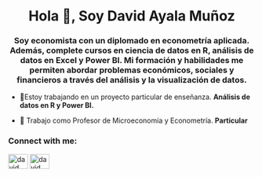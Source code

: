 <h1 align="center">Hola 👋, Soy David Ayala Muñoz</h1>
<h3 align="center">Soy economista con un diplomado en econometría aplicada. Además, complete cursos en ciencia de datos en R, análisis de datos en Excel y Power BI. Mi formación y habilidades me permiten abordar problemas económicos, sociales y financieros a través del análisis y la visualización de datos.</h3>

- 🔭Estoy trabajando en un proyecto particular de enseñanza. **Análisis de datos en R y Power BI.**

- 👯 Trabajo como Profesor de Microeconomía y Econometría. **Particular**

<h3 align="left">Connect with me:</h3>
<p align="left">
<a href="https://linkedin.com/in/David Ayala Muñoz" target="blank"><img align="center" src="https://raw.githubusercontent.com/rahuldkjain/github-profile-readme-generator/master/src/images/icons/Social/linked-in-alt.svg" alt="david ayala muñoz" height="30" width="40" /></a>
<a href="https://fb.com/David Ayala" target="blank"><img align="center" src="https://raw.githubusercontent.com/rahuldkjain/github-profile-readme-generator/master/src/images/icons/Social/facebook.svg" alt="david ayala" height="30" width="40" /></a>
</p>
